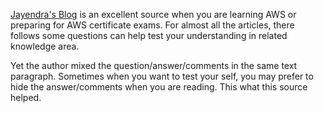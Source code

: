 [Jayendra's Blog](http://jayendrapatil.com) is an excellent source when you are learning AWS or preparing for AWS certificate exams. For almost all the articles, there follows some questions can help test your understanding in related knowledge area.

Yet the author mixed the question/answer/comments in the same text paragraph. Sometimes when you want to test your self, you may prefer to hide the answer/comments when you are reading. This what this source helped.
